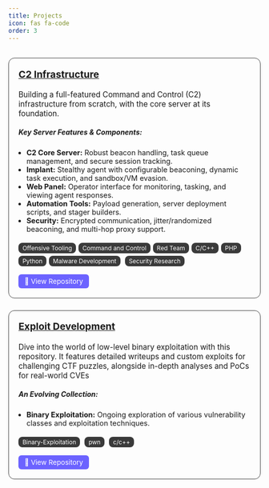 ```yaml
---
title: Projects
icon: fas fa-code
order: 3
---
```

<style>
.tags {
  margin-top: 0.5rem;
}
.tag {
  display: inline-block;
  background: var(--tag-bg);
  color: var(--tag-text);
  padding: 3px 10px;
  border-radius: 12px;
  font-size: 0.75rem;
  margin-right: 5px;
  margin-top: 5px;
  text-decoration: none;
  transition: background 0.2s;
}
.tag:hover {
  background: var(--tag-hover-bg);
}

.project-grid {
  display: grid;
  grid-template-columns: repeat(auto-fit, minmax(320px, 1fr));
  gap: 1.5rem;
  margin-top: 2rem;
}

.project-card {
  background-color: var(--card-bg);
  padding: 1.2rem;
  border: 1px solid #444;
  border-radius: 12px;
  box-shadow: 0 0 8px rgba(255, 255, 255, 0.03);
  transition: 0.3s ease;
}

.project-card:hover {
  transform: scale(1.01);
  border-color: #865dff;
}

.project-card h3 {
  margin-top: 0;
  font-size: 1.2rem;
}

.project-card p {
  font-size: 0.95rem;
}

.project-card ul {
  padding-left: 1rem;
  font-size: 0.9rem;
}

.tags {
  margin-top: 0.5rem;
}

.tags span {
  display: inline-block;
  background: #3a3a3a;
  color: #fff;
  padding: 3px 8px;
  border-radius: 8px;
  font-size: 0.75rem;
  margin-right: 5px;
  margin-top: 5px;
}

.btn {
  display: inline-block;
  margin-top: 1rem;
  color: #fff;
  background: #6c63ff;
  padding: 6px 12px;
  border-radius: 6px;
  text-decoration: none;
  font-size: 0.85rem;
}
.btn:hover {
  background: #5548c8;
}
</style>

<div class="project-grid">

<div class="project-card">
  <h3><a href="https://github.com/tibane0/Basic-C2" target="_blank">C2 Infrastructure</a></h3>
  <p>Building a full-featured Command and Control (C2) infrastructure from scratch, with the core server at its foundation.</p>

  <h5>Key Server Features & Components:</h5>
   <ul>
    <li><strong>C2 Core Server:</strong> Robust beacon handling, task queue management, and secure session tracking.</li>
    <li><strong>Implant:</strong> Stealthy agent with configurable beaconing, dynamic task execution, and sandbox/VM evasion.</li>
    <li><strong>Web Panel:</strong> Operator interface for monitoring, tasking, and viewing agent responses.</li>
    <li><strong>Automation Tools:</strong> Payload generation, server deployment scripts, and stager builders.</li>
    <li><strong>Security:</strong> Encrypted communication, jitter/randomized beaconing, and multi-hop proxy support.</li>
  </ul>
  
  <div class="tags">
    <span>Offensive Tooling</span><span>Command and Control</span><span>Red Team</span><span>C/C++</span><span>PHP</span><span>Python</span><span>Malware Development</span> <span>Security Research</span>
  </div>
  <a class="btn" href="https://github.com/tibane0/Basic-C2" target="_blank">🔗 View Repository</a>
</div>

<!-- Project -->
<div class="project-card">
  <h3><a href="https://github.com/tibane0/exploit-dev" target="_blank">Exploit Development</a></h3>
  <p>Dive into the world of low-level binary exploitation with this repository. It features detailed writeups and custom exploits for challenging CTF puzzles, alongside in-depth analyses and PoCs for real-world CVEs</p>


  <h5>An Evolving Collection:</h5>
  <ul>
    <li><strong>Binary Exploitation:</strong> Ongoing exploration of various vulnerability classes and exploitation techniques.</li>
  </ul>
  <div class="tags">
    <span>Binary-Exploitation</span>
    <span>pwn</span>
    <span>c/c++</span>
  </div>
  <a class="btn" href="https://github.com/tibane0/exploit-dev" target="_blank">🔗 View Repository</a>
</div>


</div>

